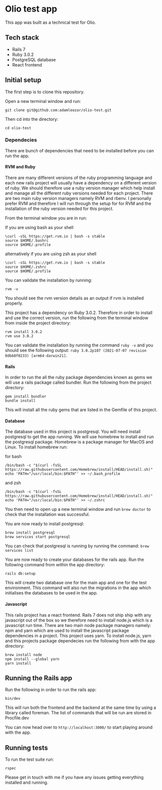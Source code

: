 # Olio test app

This app was built as a technical test for Olio.

## Tech stack

- Rails 7
- Ruby 3.0.2
- PostgreSQL database
- React frontend

## Initial setup

The first step is to clone this repository.

Open a new terminal window and run:

```
git clone git@github.com:adamleozar/olio-test.git
```

Then cd into the directory:

```
cd olio-test
```

### Dependecies

There are bunch of dependencies that need to be installed before you can run the app.

#### RVM and Ruby

There are many different versions of the ruby programming language and each new rails project will usually have a dependency on a different version of ruby. We should therefore use a ruby version manager which help install and manage all the different ruby versions needed for each project. There are two main ruby version managers namely RVM and rbenv. I personally prefer RVM and therefore I will run through the setup for for RVM and the installation of the ruby version needed for this project.

From the terminal window you are in run:

If you are using bash as your shell

```
\curl -sSL https://get.rvm.io | bash -s stable
source $HOME/.bashrc
source $HOME/.profile
```

alternatively if you are using zsh as your shell

```
\curl -sSL https://get.rvm.io | bash -s stable
source $HOME/.zshrc
source $HOME/.profile
```

You can validate the installation by running:

```
rvm -v
```

You should see the rvm version details as an output if rvm is installed properly.

This project has a dependency on Ruby 3.0.2. Therefore in order to install and use the correct version, run the following from the terminal window from inside the project directory:

```
rvm install 3.0.2
rvm use 3.0.2
```

You can validate the installation by running the command `ruby -v` and you should see the following output: `ruby 3.0.2p107 (2021-07-07 revision 0db68f0233) [arm64-darwin21]`.

#### Rails

In order to run the all the ruby package dependencies known as gems we will use a rails package called bundler.
Run the following from the project directory:

```
gem install bundler
bundle install
```

This will install all the ruby gems that are listed in the Gemfile of this project.

#### Database

The database used in this project is postgresql. You will need install postgresql to get the app running. We will use homebrew to install and run the postgresql package. Homebrew is a package manager for MacOS and Linux. To install homebrew run:

for bash

```
/bin/bash -c "$(curl -fsSL https://raw.githubusercontent.com/Homebrew/install/HEAD/install.sh)"
echo 'PATH="/usr/local/bin:$PATH"' >> ~/.bash_profile
```

and zsh

```
/bin/bash -c "$(curl -fsSL https://raw.githubusercontent.com/Homebrew/install/HEAD/install.sh)"
echo 'PATH="/usr/local/bin:$PATH"' >> ~/.zshrc
```

You then need to open up a new terminal window and run `brew doctor` to check that the installation was successful.

You are now ready to install postgresql:

```
brew install postgresql
brew services start postgresql
```

You can check that postgresql is running by running the command: `brew services list`

You are now ready to create your databases for the rails app. Run the following command from within the app directory:

```
rails db:setup
```

This will create two database one for the main app and one for the test environment. This command will also run the migrations in the app which initialises the databases to be used in the app.

#### Javascript

This rails project has a react frontend. Rails 7 does not ship ship with any javascript out of the box so we therefore need to install node.js which is a javascript run time. There are two main node package managers namely: npm and yarn which are used to install the javascript package dependencies in a project. This project uses yarn. To install node.js, yarn and this projects package dependecies run the following from with the app directory:

```
brew install node
npm install --global yarn
yarn install
```

## Running the Rails app

Run the following in order to run the rails app:

```
bin/dev
```

This will run both the frontend and the backend at the same time by using a library called foreman. The list of commands that will be run are stored in Procfile.dev

You can now head over to `http://localhost:3000/` to start playing around with the app.

## Running tests

To run the test suite run:

```
rspec
```

Please get in touch with me if you have any issues getting everything installed and running.
